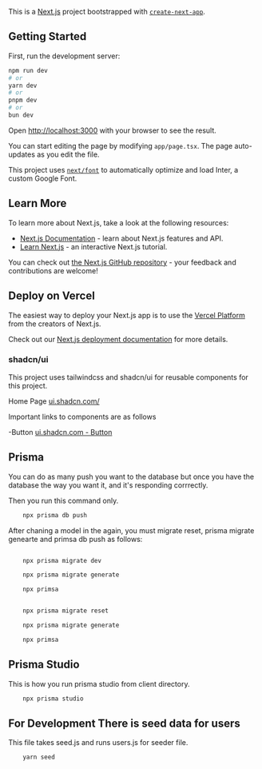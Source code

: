 This is a [Next.js](https://nextjs.org/) project bootstrapped with [`create-next-app`](https://github.com/vercel/next.js/tree/canary/packages/create-next-app).

## Getting Started

First, run the development server:

```bash
npm run dev
# or
yarn dev
# or
pnpm dev
# or
bun dev
```

Open [http://localhost:3000](http://localhost:3000) with your browser to see the result.

You can start editing the page by modifying `app/page.tsx`. The page auto-updates as you edit the file.

This project uses [`next/font`](https://nextjs.org/docs/basic-features/font-optimization) to automatically optimize and load Inter, a custom Google Font.

## Learn More

To learn more about Next.js, take a look at the following resources:

- [Next.js Documentation](https://nextjs.org/docs) - learn about Next.js features and API.
- [Learn Next.js](https://nextjs.org/learn) - an interactive Next.js tutorial.

You can check out [the Next.js GitHub repository](https://github.com/vercel/next.js/) - your feedback and contributions are welcome!

## Deploy on Vercel

The easiest way to deploy your Next.js app is to use the [Vercel Platform](https://vercel.com/new?utm_medium=default-template&filter=next.js&utm_source=create-next-app&utm_campaign=create-next-app-readme) from the creators of Next.js.

Check out our [Next.js deployment documentation](https://nextjs.org/docs/deployment) for more details.



### shadcn/ui

This project uses tailwindcss and shadcn/ui for reusable components for this project.

Home Page
    [ui.shadcn.com/](https://ui.shadcn.com/)

Important links to components are as follows

-Button
    [ui.shadcn.com - Button](https://ui.shadcn.com/docs/components/button)


## Prisma

You can do as many push you want to the database but once you have the database the way you want it, and it's responding corrrectly.

Then you run this command only.

```sh
    npx prisma db push
```

After chaning a model in the again, you must migrate reset, prisma migrate genearte and primsa db push as follows:

```sh

    npx prisma migrate dev

    npx prisma migrate generate

    npx primsa 

```
```sh

    npx prisma migrate reset

    npx prisma migrate generate

    npx primsa 

```

## Prisma Studio

This is how you run prisma studio from client directory.

```sh
    npx prisma studio
```


## For Development There is seed data for users

This file takes seed.js and runs users.js for seeder file.

```sh
    yarn seed
```